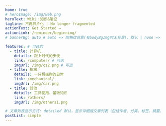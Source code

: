 ```yaml
---
home: true
# heroImage: /img/web.png
heroText: Wiki：知识&笔记
tagline: 不再碎片化 | No longer fragmented
actionText: Get Started →
actionLink: /reminder/beginning/
# bannerBg: auto # auto => 网格纹背景(有bodyBgImg时无背景)，默认 | none => 无 | '大图地址' | background: 自定义背景样式       提示：如发现文本颜色不适应你的背景时可以到palette.styl修改$bannerTextColor变量

features: # 可选的
  - title: 计算机
    details: 跟上时代的步伐
    link: /computer/ # 可选
    imgUrl: /img/cs2.png # 可选
  - title: 机械
    details: 一只机械狗的日常
    link: /mechanical/
    imgUrl: /img/car.png
  - title: 其他
    details: 工具使用、基础知识
    link: /others/
    imgUrl: /img/others1.png

# 文章列表显示方式: detailed 默认，显示详细版文章列表（包括作者、分类、标签、摘要、分页等）| simple => 显示简约版文章列表（仅标题和日期）| none 不显示文章列表
postList: simple
---
```

